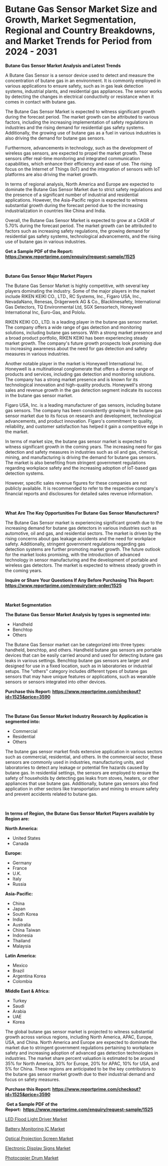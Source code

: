 <p><h1>Butane Gas Sensor Market Size and Growth, Market Segmentation, Regional and Country Breakdowns, and Market Trends for Period from 2024 -  2031</h1></p><p><strong>Butane Gas Sensor Market Analysis and Latest Trends</strong></p>
<p><p>A Butane Gas Sensor is a sensor device used to detect and measure the concentration of butane gas in an environment. It is commonly employed in various applications to ensure safety, such as in gas leak detection systems, industrial plants, and residential gas appliances. The sensor works by detecting the changes in electrical conductivity or resistance when it comes in contact with butane gas.</p><p>The Butane Gas Sensor Market is expected to witness significant growth during the forecast period. The market growth can be attributed to various factors, including the increasing implementation of safety regulations in industries and the rising demand for residential gas safety systems. Additionally, the growing use of butane gas as a fuel in various industries is also driving the demand for butane gas sensors.</p><p>Furthermore, advancements in technology, such as the development of wireless gas sensors, are expected to propel the market growth. These sensors offer real-time monitoring and integrated communication capabilities, which enhance their efficiency and ease of use. The rising focus on the Internet of Things (IoT) and the integration of sensors with IoT platforms are also driving the market growth.</p><p>In terms of regional analysis, North America and Europe are expected to dominate the Butane Gas Sensor Market due to strict safety regulations and the presence of a significant number of industrial and residential applications. However, the Asia-Pacific region is expected to witness substantial growth during the forecast period due to the increasing industrialization in countries like China and India.</p><p>Overall, the Butane Gas Sensor Market is expected to grow at a CAGR of 5.70% during the forecast period. The market growth can be attributed to factors such as increasing safety regulations, the growing demand for residential gas safety systems, technological advancements, and the rising use of butane gas in various industries.</p></p>
<p><strong>Get a Sample PDF of the Report:&nbsp; <a href="https://www.reportprime.com/enquiry/request-sample/1525">https://www.reportprime.com/enquiry/request-sample/1525</a></strong></p>
<p>&nbsp;</p>
<p><strong>Butane Gas Sensor Major Market Players</strong></p>
<p><p>The Butane Gas Sensor Market is highly competitive, with several key players dominating the industry. Some of the major players in the market include RIKEN KEIKI CO., LTD., RC Systems, Inc., Figaro USA, Inc., NevadaNano, Renesas, Drägerwerk AG & Co., Blacklinesafety, International Gas Detectors, TQ Environmental Ltd, SGX Sensortech, Honeywell International Inc, Euro-Gas, and Pololu.</p><p>RIKEN KEIKI CO., LTD. is a leading player in the butane gas sensor market. The company offers a wide range of gas detection and monitoring solutions, including butane gas sensors. With a strong market presence and a broad product portfolio, RIKEN KEIKI has been experiencing steady market growth. The company's future growth prospects look promising due to increasing awareness about the need for gas detection and safety measures in various industries.</p><p>Another notable player in the market is Honeywell International Inc. Honeywell is a multinational conglomerate that offers a diverse range of products and services, including gas detection and monitoring solutions. The company has a strong market presence and is known for its technological innovation and high-quality products. Honeywell's strong sales and revenue growth in the gas detection segment indicate its success in the butane gas sensor market.</p><p>Figaro USA, Inc. is a leading manufacturer of gas sensors, including butane gas sensors. The company has been consistently growing in the butane gas sensor market due to its focus on research and development, technological advancements, and product innovation. Figaro's commitment to quality, reliability, and customer satisfaction has helped it gain a competitive edge in the market.</p><p>In terms of market size, the butane gas sensor market is expected to witness significant growth in the coming years. The increasing need for gas detection and safety measures in industries such as oil and gas, chemical, mining, and manufacturing is driving the demand for butane gas sensors. The market is also benefiting from stringent government regulations regarding workplace safety and the increasing adoption of IoT-based gas detection systems.</p><p>However, specific sales revenue figures for these companies are not publicly available. It is recommended to refer to the respective company's financial reports and disclosures for detailed sales revenue information.</p></p>
<p>&nbsp;</p>
<p><strong>What Are The Key Opportunities For Butane Gas Sensor Manufacturers?</strong></p>
<p><p>The Butane Gas Sensor market is experiencing significant growth due to the increasing demand for butane gas detectors in various industries such as automotive, oil and gas, and residential sectors. The market is driven by the rising concerns about gas leakage accidents and the need for workplace safety. Additionally, stringent government regulations regarding gas detection systems are further promoting market growth. The future outlook for the market looks promising, with the introduction of advanced technology in sensor manufacturing and the development of portable and wireless gas detectors. The market is expected to witness steady growth in the coming years.</p></p>
<p><strong>Inquire or Share Your Questions If Any Before Purchasing This Report: <a href="https://www.reportprime.com/enquiry/pre-order/1525">https://www.reportprime.com/enquiry/pre-order/1525</a></strong></p>
<p>&nbsp;</p>
<p><strong>Market Segmentation</strong></p>
<p><strong>The Butane Gas Sensor Market Analysis by types is segmented into:</strong></p>
<p><ul><li>Handheld</li><li>Benchtop</li><li>Others</li></ul></p>
<p><p>The Butane Gas Sensor market can be categorized into three types: handheld, benchtop, and others. Handheld butane gas sensors are portable devices that can be easily carried around and used for detecting butane gas leaks in various settings. Benchtop butane gas sensors are larger and designed for use in a fixed location, such as in laboratories or industrial setups. The "others" category includes different types of butane gas sensors that may have unique features or applications, such as wearable sensors or sensors integrated into other devices.</p></p>
<p><strong>Purchase this Report:&nbsp;<a href="https://www.reportprime.com/checkout?id=1525&price=3590">https://www.reportprime.com/checkout?id=1525&price=3590</a></strong></p>
<p>&nbsp;</p>
<p><strong>The Butane Gas Sensor Market Industry Research by Application is segmented into:</strong></p>
<p><ul><li>Commercial</li><li>Residential</li><li>Others</li></ul></p>
<p><p>The butane gas sensor market finds extensive application in various sectors such as commercial, residential, and others. In the commercial sector, these sensors are commonly used in industries, manufacturing units, and laboratories to detect any leakage or potential fire hazards caused by butane gas. In residential settings, the sensors are employed to ensure the safety of households by detecting gas leaks from stoves, heaters, or other appliances that use butane gas. Additionally, butane gas sensors also find application in other sectors like transportation and mining to ensure safety and prevent accidents related to butane gas.</p></p>
<p>&nbsp;</p>
<p><strong>In terms of Region, the Butane Gas Sensor Market Players available by Region are:</strong></p>
<p>
    <p> <strong> North America: </strong>
        <ul>
            <li>United States</li>
            <li>Canada</li>
        </ul>
        </p> 
    <p> <strong> Europe: </strong>
        <ul>
            <li>Germany</li>
            <li>France</li>
            <li>U.K.</li>
            <li>Italy</li>
            <li>Russia</li>
        </ul>
        </p> 
    <p> <strong> Asia-Pacific: </strong>
        <ul>
            <li>China</li>
            <li>Japan</li>
            <li>South Korea</li>
            <li>India</li>
            <li>Australia</li>
            <li>China Taiwan</li>
            <li>Indonesia</li>
            <li>Thailand</li>
            <li>Malaysia</li>
        </ul>
        </p> 
    <p> <strong> Latin America: </strong>
        <ul>
            <li>Mexico</li>
            <li>Brazil</li>
            <li>Argentina Korea</li>
            <li>Colombia</li>
        </ul>
        </p> 
    <p> <strong> Middle East & Africa: </strong>
        <ul>
            <li>Turkey</li>
            <li>Saudi</li>
            <li>Arabia</li>
            <li>UAE</li>
            <li>Korea</li>
        </ul>
    </p>
    </p>
<p><p>The global butane gas sensor market is projected to witness substantial growth across various regions, including North America, APAC, Europe, USA, and China. North America and Europe are expected to dominate the market due to stringent government regulations pertaining to workplace safety and increasing adoption of advanced gas detection technologies in industries. The market share percent valuation is estimated to be around 35% for North America, 30% for Europe, 20% for APAC, 10% for USA, and 5% for China. These regions are anticipated to be the key contributors to the butane gas sensor market growth due to their industrial demand and focus on safety measures.</p></p>
<p><strong>Purchase this Report: <a href="https://www.reportprime.com/checkout?id=1525&price=3590">https://www.reportprime.com/checkout?id=1525&price=3590</a></strong></p>
<p>&nbsp;<strong>Get a Sample PDF of the Report:&nbsp;&nbsp;<a href="https://www.reportprime.com/enquiry/request-sample/1525">https://www.reportprime.com/enquiry/request-sample/1525</a></strong></p>
<p><strong></strong></p>
<p><p><a href="https://github.com/aashishrp/Market-Research-Report-List-1/blob/main/led-flood-light-driver-market.md">LED Flood Light Driver Market</a></p><p><a href="https://github.com/rahu1506/Market-Research-Report-List-2/blob/main/battery-monitoring-ic-market.md">Battery Monitoring IC Market</a></p><p><a href="https://github.com/aasishrp01/Market-Research-Report-List-2/blob/main/optical-projection-screen-market.md">Optical Projection Screen Market</a></p><p><a href="https://github.com/aashishrp02/Market-Research-Report-List-1/blob/main/electronic-display-signs-market.md">Electronic Display Signs Market</a></p><p><a href="https://github.com/Paul14Anderson63/Market-Research-Report-List-2/blob/main/photocopier-drum-market.md">Photocopier Drum Market</a></p></p>